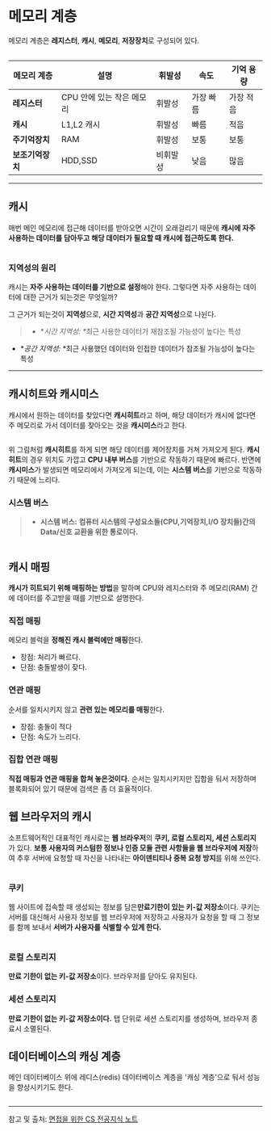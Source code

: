 <h1 id="메모리-계층">메모리 계층</h1>
<p>메모리 계층은 <strong>레지스터</strong>, <strong>캐시</strong>, <strong>메모리</strong>, <strong>저장장치</strong>로 구성되어 있다.</p>
<p><img alt="" src="https://velog.velcdn.com/images/gmltn9233/post/f532d51b-63d2-4c7b-bd80-a9f00e9812aa/image.png" /></p>
<table>
<thead>
<tr>
<th><strong>메모리 계층</strong></th>
<th><strong>설명</strong></th>
<th><strong>휘발성</strong></th>
<th><strong>속도</strong></th>
<th><strong>기억 용량</strong></th>
</tr>
</thead>
<tbody><tr>
<td><strong>레지스터</strong></td>
<td>CPU 안에 있는 작은 메모리</td>
<td>휘발성</td>
<td>가장 빠름</td>
<td>가장 적음</td>
</tr>
<tr>
<td><strong>캐시</strong></td>
<td>L1,L2 캐시</td>
<td>휘발성</td>
<td>빠름</td>
<td>적음</td>
</tr>
<tr>
<td><strong>주기억장치</strong></td>
<td>RAM</td>
<td>휘발성</td>
<td>보통</td>
<td>보통</td>
</tr>
<tr>
<td><strong>보조기억장치</strong></td>
<td>HDD,SSD</td>
<td>비휘발성</td>
<td>낮음</td>
<td>많음</td>
</tr>
</tbody></table>
<hr />
<h2 id="캐시">캐시</h2>
<p>매번 메인 메모리에 접근해 데이터를 받아오면 시간이 오래걸리기 때문에 <strong>캐시에 자주 사용하는 데이터를 담아두고 해당 데이터가 필요할 때 캐시에 접근하도록 한다.</strong></p>
<p><img alt="" src="https://velog.velcdn.com/images/gmltn9233/post/2fe23727-9afb-48dd-a8aa-70ac47256f4f/image.png" /></p>
<h3 id="지역성의-원리">지역성의 원리</h3>
<p>캐시는 <strong>자주 사용하는 데이터를 기반으로 설정</strong>해야 한다. 그렇다면 자주 사용하는 데이터에 대한 근거가 되는것은 무엇일까?</p>
<p>그 근거가 되는것이 <strong>지역성</strong>으로, <strong>시간 지역성</strong>과 <strong>공간 지역성</strong>으로 나뉜다.</p>
<blockquote>
<ul>
<li>*<em>시간 지역성: *</em>최근 사용한 데이터가 재참조될 가능성이 높다는 특성</li>
</ul>
</blockquote>
<ul>
<li>*<em>공간 지역성: *</em>최근 사용했던 데이터와 인접한 데이터가 참조될 가능성이 높다는 특성 </li>
</ul>
<hr />
<h2 id="캐시히트와-캐시미스">캐시히트와 캐시미스</h2>
<p>캐시에서 원하는 데이터를 찾았다면 <strong>캐시히트</strong>라고 하며, 해당 데이터가 캐시에 없다면 주 메모리로 가서 데이터를 찾아오는 것을 <strong>캐시미스</strong>라고 한다.</p>
<p><img alt="" src="https://velog.velcdn.com/images/gmltn9233/post/41b1073c-aa97-4747-a92f-2722b212d476/image.png" /></p>
<p>위 그림처럼 <strong>캐시히트</strong>를 하게 되면 해당 데이터를 제어장치를 거쳐 가져오게 된다. <strong>캐시히트</strong>의 경우 위치도 가깝고 <strong>CPU 내부 버스</strong>를 기반으로 작동하기 때문에 빠르다. 반면에 <strong>캐시미스</strong>가 발생되면 메모리에서 가져오게 되는데, 이는 <strong>시스템 버스</strong>를 기반으로 작동하기 때문에 느리다.</p>
<h3 id="시스템-버스">시스템 버스</h3>
<blockquote>
<ul>
<li><strong>시스템 버스:</strong> <strong>컴퓨터 시스템의 구성요소들(CPU,기억장치,I/O 장치들)간의 Data/신호 교환을 위한 통로이다.</strong></li>
</ul>
</blockquote>
<p><img alt="" src="https://velog.velcdn.com/images/gmltn9233/post/86dfd959-beb8-4f8b-93db-bbd1c5a98251/image.png" /></p>
<h2 id="캐시-매핑">캐시 매핑</h2>
<p><strong>캐시가 히트되기 위해 매핑하는 방법</strong>을 말하며 CPU와 레지스터와 주 메모리(RAM) 간에 데이터를 주고받을 때를 기반으로 설명한다.</p>
<h3 id="직접-매핑">직접 매핑</h3>
<p>메모리 블럭을 <strong>정해진 캐시 블럭에만 매핑</strong>한다.
<img alt="" src="https://velog.velcdn.com/images/gmltn9233/post/4de2c9fd-2eb8-4b01-818d-9be7556aa45f/image.png" /></p>
<ul>
<li>장점: 처리가 빠르다.</li>
<li>단점: 충돌발생이 잦다.</li>
</ul>
<h3 id="연관-매핑">연관 매핑</h3>
<p>순서를 일치시키지 않고 <strong>관련 있는 메모리를 매핑</strong>한다.
<img alt="" src="https://velog.velcdn.com/images/gmltn9233/post/dfb5173b-8d52-45f5-8b7f-708d065aea82/image.png" /></p>
<ul>
<li>장점: 충돌이 적다</li>
<li>단점: 속도가 느리다.</li>
</ul>
<h3 id="집합-연관-매핑">집합 연관 매핑</h3>
<p><strong>직접 매핑과 연관 매핑을 합쳐 놓은것이다.</strong> 순서는 일치시키지만 집합을 둬서 저장하며 블록화되어 있기 때문에 검색은 좀 더 효율적이다.
<img alt="" src="https://velog.velcdn.com/images/gmltn9233/post/dc158808-791f-4dfc-a16a-d223763122ac/image.png" /></p>
<h2 id="웹-브라우저의-캐시">웹 브라우저의 캐시</h2>
<p>소프트웨어적인 대표적인 캐시로는 <strong>웹 브라우저</strong>의 <strong>쿠키, 로컬 스토리지, 세션 스토리지</strong>가 있다. <strong>보통 사용자의 커스텀한 정보나 인증 모듈 관련 사항들을 웹 브라우저에 저장</strong>하여 추후 서버에 요청할 때 자신을 나타내는 <strong>아이덴티티나 중복 요청 방지</strong>를 위해 쓰인다.</p>
<p><img alt="" src="https://velog.velcdn.com/images/gmltn9233/post/6055f528-3770-4c49-9fbf-cf616f7f480e/image.png" /></p>
<h3 id="쿠키">쿠키</h3>
<p>웹 사이트에 접속할 때 생성되는 정보를 담은<strong>만료기한이 있는 키-값 저장소</strong>이다. 쿠키는 서버를 대신해서 사용자 정보를 웹 브라우저에 저장하고 사용자가 요청을 할 때 그 정보를 함께 보내서 <strong>서버가 사용자를 식별할 수 있게 한다.</strong></p>
<p><img alt="" src="https://velog.velcdn.com/images/gmltn9233/post/98aa31c6-dc7f-49a4-bbba-ee7e5b053c68/image.png" /></p>
<h3 id="로컬-스토리지">로컬 스토리지</h3>
<p><strong>만료 기한이 없는 키-값 저장소</strong>이다. 브라우저를 닫아도 유지된다.</p>
<h3 id="세션-스토리지">세션 스토리지</h3>
<p><strong>만료 기한이 없는 키-값 저장소이다.</strong> 탭 단위로 세션 스토리지를 생성하며, 브라우저 종료시 소멸된다.</p>
<h2 id="데이터베이스의-캐싱-계층">데이터베이스의 캐싱 계층</h2>
<p>메인 데이터베이스 위에 레디스(redis) 데이터베이스 계층을 '캐싱 계층'으로 둬서 성능을 향상시키기도 한다.</p>
<p><img alt="" src="https://velog.velcdn.com/images/gmltn9233/post/6b29e559-7601-41f5-aeda-7fc3f4381787/image.png" /></p>
<hr />
<p>참고 및 출처: <a href="https://www.yes24.com/Product/Goods/109317449">면접을 위한 CS 전공지식 노트</a></p>